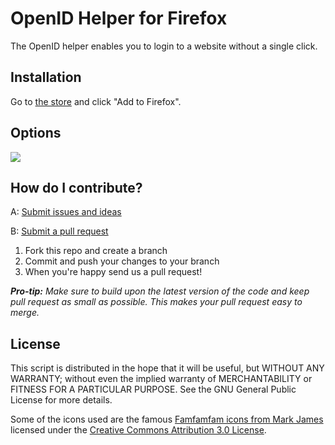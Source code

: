 OpenID Helper for Firefox
=========================

The OpenID helper enables you to login to a website without a single click.

Installation
------------------------------
Go to [the store](https://addons.mozilla.org/en-US/firefox/addon/openid-helper/) and click "Add to Firefox".

Options
-------

![](Image/OpenID-Options.png)

How do I contribute?
--------------------
A: [Submit issues and ideas](https://github.com/Tuurlijk/OpenID-helper-for-firefox/issues)

B: [Submit a pull request](https://help.github.com/articles/using-pull-requests)

1. Fork this repo and create a branch
2. Commit and push your changes to your branch
3. When you're happy send us a pull request!

_**Pro-tip:** Make sure to build upon the latest version of the code and keep pull request as small as possible. This makes your pull request easy to merge._

License
-------
This script is distributed in the hope that it will be useful, but
WITHOUT ANY WARRANTY; without even the implied warranty of MERCHANTABILITY
or FITNESS FOR A PARTICULAR PURPOSE. See the GNU General Public License for
more details.

Some of the icons used are the famous [Famfamfam icons from Mark James](http://www.famfamfam.com/lab/icons/silk/)
licensed under the [Creative Commons Attribution 3.0 License](http://creativecommons.org/licenses/by/3.0/).
